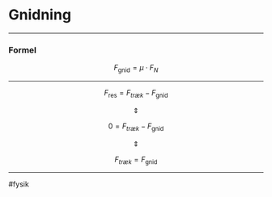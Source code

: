 # Gnidning

---
### Formel

$$F_{\text{gnid}} = \mu \cdot F_{N}$$

---

$$F_{\text{res}} = F_{træk} - F_{\text{gnid}}$$

$$\Updownarrow$$

$$0 = F_{træk} - F_{\text{gnid}}$$

$$\Updownarrow$$

$$F_{træk} = F_{\text{gnid}}$$

---
#fysik 






